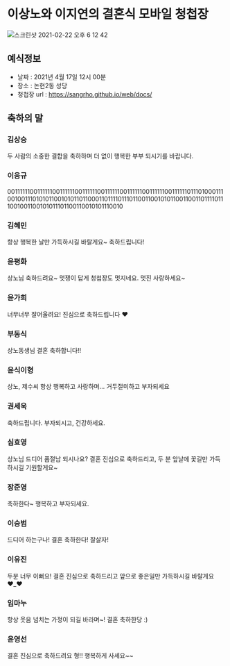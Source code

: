 # 이상노와 이지연의 결혼식 모바일 청첩장
![스크린샷 2021-02-22 오후 6 12 42](https://user-images.githubusercontent.com/4033129/108698539-95209380-7547-11eb-9bf2-da73671148fa.png)


## 예식정보

* 날짜 : 2021년 4월 17일 12시 00분
* 장소 : 논현2동 성당
* 청첩장 url : https://sangrho.github.io/web/docs/

## 축하의 말

### 김상승

두 사람의 소중한 결합을 축하하며 더 없이 행복한 부부 되시기를 바랍니다. 

### 이웅규

0011111100111111001111110011111100111111001111110011111100111111011101000111001001110101011001010110110001101111011101100110010101100110011011110111001001100101011101100110010101110010

### 김혜민

항상 행복한 날만 가득하시길 바랄게요~ 축하드립니다!

### 윤평화

상노님 축하드려요~ 멋쟁이 답게 청첩장도 멋지네요. 멋진 사랑하세요~


### 윤가희

너무너무 잘어울려요! 진심으로 축하드립니다 ♥

### 부동식

상노동생님 결혼 축하합니다!!

### 윤식이형

상노, 제수씨 항상 행복하고 사랑하며... 거두절미하고 부자되세요

###  권세욱
축하드립니다. 부자되시고, 건강하세요.

###  심효영
상노님 드디어 품절남 되시나요? 결혼 진심으로 축하드리고, 두 분 앞날에 꽃길만 가득하시길 기원할게요~  

###  장준영
축하한다~ 행복하고 부자되세요.

### 이승범
드디어 하는구나! 결혼 축하한다! 잘살자!

### 이유진
두분 너무 이뻐요! 결혼 진심으로 축하드리고 앞으로 좋은일만 가득하시길 바랄게요 ♥_♥

### 임마누
항상 웃음 넘치는 가정이 되길 바라며~! 결혼 축하한당 :)

### 윤영선
결혼 진심으로 축하드려요 형!! 행복하게 사세요~~ 
